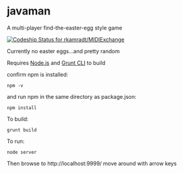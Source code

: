 # javaman
A multi-player find-the-easter-egg style game

[ ![Codeship Status for rkamradt/MIDIExchange](https://www.codeship.io/projects/1b298ee0-b566-0131-9539-2ea5d9165023/status?branch=master)](https://www.codeship.io/projects/70120)


Currently no easter eggs...and pretty random

Requires [Node.js](https://nodejs.org/) and [Grunt CLI](http://gruntjs.com/using-the-cli) to build

confirm npm is installed:

```
npm -v
```

and run npm in the same directory as package.json:

```
npm install
```

To build:

```
grunt build
```

To run:
```
node server
```
Then browse to http://localhost:9999/ move around with arrow keys
